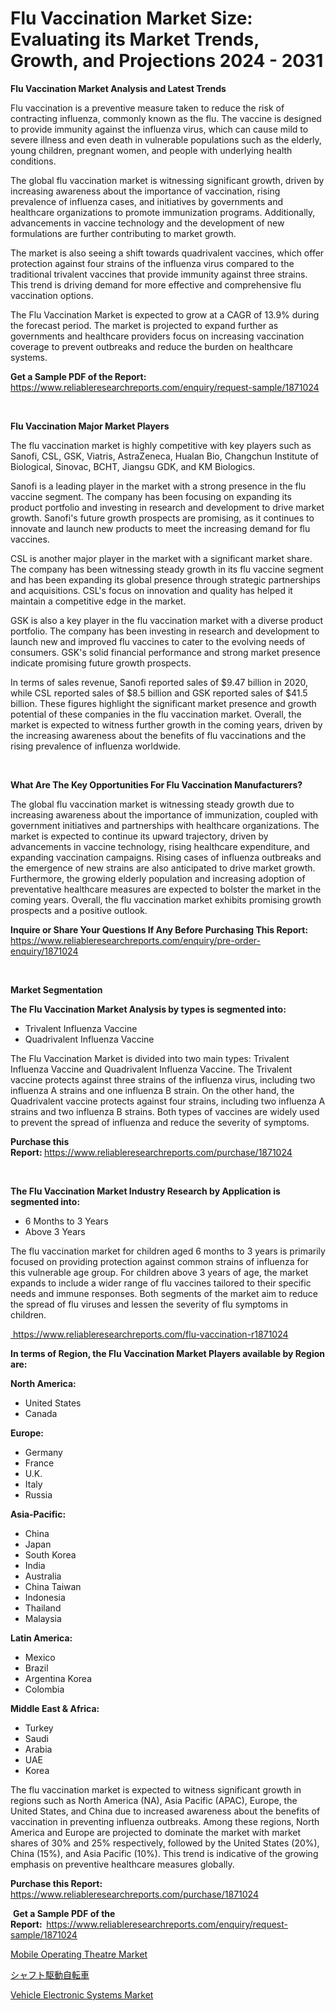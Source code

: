 <p><h1>Flu Vaccination Market Size: Evaluating its Market Trends, Growth, and Projections 2024 - 2031</h1></p><p><strong>Flu Vaccination Market Analysis and Latest Trends</strong></p>
<p><p>Flu vaccination is a preventive measure taken to reduce the risk of contracting influenza, commonly known as the flu. The vaccine is designed to provide immunity against the influenza virus, which can cause mild to severe illness and even death in vulnerable populations such as the elderly, young children, pregnant women, and people with underlying health conditions.</p><p>The global flu vaccination market is witnessing significant growth, driven by increasing awareness about the importance of vaccination, rising prevalence of influenza cases, and initiatives by governments and healthcare organizations to promote immunization programs. Additionally, advancements in vaccine technology and the development of new formulations are further contributing to market growth.</p><p>The market is also seeing a shift towards quadrivalent vaccines, which offer protection against four strains of the influenza virus compared to the traditional trivalent vaccines that provide immunity against three strains. This trend is driving demand for more effective and comprehensive flu vaccination options.</p><p>The Flu Vaccination Market is expected to grow at a CAGR of 13.9% during the forecast period. The market is projected to expand further as governments and healthcare providers focus on increasing vaccination coverage to prevent outbreaks and reduce the burden on healthcare systems.</p></p>
<p><strong>Get a Sample PDF of the Report:&nbsp;</strong> <a href="https://www.reliableresearchreports.com/enquiry/request-sample/1871024">https://www.reliableresearchreports.com/enquiry/request-sample/1871024</a></p>
<p>&nbsp;</p>
<p><strong>Flu Vaccination Major Market Players</strong></p>
<p><p>The flu vaccination market is highly competitive with key players such as Sanofi, CSL, GSK, Viatris, AstraZeneca, Hualan Bio, Changchun Institute of Biological, Sinovac, BCHT, Jiangsu GDK, and KM Biologics. </p><p>Sanofi is a leading player in the market with a strong presence in the flu vaccine segment. The company has been focusing on expanding its product portfolio and investing in research and development to drive market growth. Sanofi's future growth prospects are promising, as it continues to innovate and launch new products to meet the increasing demand for flu vaccines.</p><p>CSL is another major player in the market with a significant market share. The company has been witnessing steady growth in its flu vaccine segment and has been expanding its global presence through strategic partnerships and acquisitions. CSL's focus on innovation and quality has helped it maintain a competitive edge in the market.</p><p>GSK is also a key player in the flu vaccination market with a diverse product portfolio. The company has been investing in research and development to launch new and improved flu vaccines to cater to the evolving needs of consumers. GSK's solid financial performance and strong market presence indicate promising future growth prospects.</p><p>In terms of sales revenue, Sanofi reported sales of $9.47 billion in 2020, while CSL reported sales of $8.5 billion and GSK reported sales of $41.5 billion. These figures highlight the significant market presence and growth potential of these companies in the flu vaccination market. Overall, the market is expected to witness further growth in the coming years, driven by the increasing awareness about the benefits of flu vaccinations and the rising prevalence of influenza worldwide.</p></p>
<p>&nbsp;</p>
<p><strong>What Are The Key Opportunities For Flu Vaccination Manufacturers?</strong></p>
<p><p>The global flu vaccination market is witnessing steady growth due to increasing awareness about the importance of immunization, coupled with government initiatives and partnerships with healthcare organizations. The market is expected to continue its upward trajectory, driven by advancements in vaccine technology, rising healthcare expenditure, and expanding vaccination campaigns. Rising cases of influenza outbreaks and the emergence of new strains are also anticipated to drive market growth. Furthermore, the growing elderly population and increasing adoption of preventative healthcare measures are expected to bolster the market in the coming years. Overall, the flu vaccination market exhibits promising growth prospects and a positive outlook.</p></p>
<p><strong>Inquire or Share Your Questions If Any Before Purchasing This Report:</strong> <a href="https://www.reliableresearchreports.com/enquiry/pre-order-enquiry/1871024">https://www.reliableresearchreports.com/enquiry/pre-order-enquiry/1871024</a></p>
<p>&nbsp;</p>
<p><strong>Market Segmentation</strong></p>
<p><strong>The Flu Vaccination Market Analysis by types is segmented into:</strong></p>
<p><ul><li>Trivalent Influenza Vaccine</li><li>Quadrivalent Influenza Vaccine</li></ul></p>
<p><p>The Flu Vaccination Market is divided into two main types: Trivalent Influenza Vaccine and Quadrivalent Influenza Vaccine. The Trivalent vaccine protects against three strains of the influenza virus, including two influenza A strains and one influenza B strain. On the other hand, the Quadrivalent vaccine protects against four strains, including two influenza A strains and two influenza B strains. Both types of vaccines are widely used to prevent the spread of influenza and reduce the severity of symptoms.</p></p>
<p><strong>Purchase this Report:&nbsp;</strong><a href="https://www.reliableresearchreports.com/purchase/1871024">https://www.reliableresearchreports.com/purchase/1871024</a></p>
<p>&nbsp;</p>
<p><strong>The Flu Vaccination Market Industry Research by Application is segmented into:</strong></p>
<p><ul><li>6 Months to 3 Years</li><li>Above 3 Years</li></ul></p>
<p><p>The flu vaccination market for children aged 6 months to 3 years is primarily focused on providing protection against common strains of influenza for this vulnerable age group. For children above 3 years of age, the market expands to include a wider range of flu vaccines tailored to their specific needs and immune responses. Both segments of the market aim to reduce the spread of flu viruses and lessen the severity of flu symptoms in children.</p></p>
<p><a href="https://www.reliableresearchreports.com/flu-vaccination-r1871024">&nbsp;https://www.reliableresearchreports.com/flu-vaccination-r1871024</a></p>
<p><strong>In terms of Region, the Flu Vaccination Market Players available by Region are:</strong></p>
<p>
    <p> <strong> North America: </strong>
        <ul>
            <li>United States</li>
            <li>Canada</li>
        </ul>
        </p> 
    <p> <strong> Europe: </strong>
        <ul>
            <li>Germany</li>
            <li>France</li>
            <li>U.K.</li>
            <li>Italy</li>
            <li>Russia</li>
        </ul>
        </p> 
    <p> <strong> Asia-Pacific: </strong>
        <ul>
            <li>China</li>
            <li>Japan</li>
            <li>South Korea</li>
            <li>India</li>
            <li>Australia</li>
            <li>China Taiwan</li>
            <li>Indonesia</li>
            <li>Thailand</li>
            <li>Malaysia</li>
        </ul>
        </p> 
    <p> <strong> Latin America: </strong>
        <ul>
            <li>Mexico</li>
            <li>Brazil</li>
            <li>Argentina Korea</li>
            <li>Colombia</li>
        </ul>
        </p> 
    <p> <strong> Middle East & Africa: </strong>
        <ul>
            <li>Turkey</li>
            <li>Saudi</li>
            <li>Arabia</li>
            <li>UAE</li>
            <li>Korea</li>
        </ul>
    </p>
    </p>
<p><p>The flu vaccination market is expected to witness significant growth in regions such as North America (NA), Asia Pacific (APAC), Europe, the United States, and China due to increased awareness about the benefits of vaccination in preventing influenza outbreaks. Among these regions, North America and Europe are projected to dominate the market with market shares of 30% and 25% respectively, followed by the United States (20%), China (15%), and Asia Pacific (10%). This trend is indicative of the growing emphasis on preventive healthcare measures globally.</p></p>
<p><strong>Purchase this Report: </strong><a href="https://www.reliableresearchreports.com/purchase/1871024">https://www.reliableresearchreports.com/purchase/1871024</a></p>
<p>&nbsp;<strong>Get a Sample PDF of the Report:&nbsp;&nbsp;</strong><a href="https://www.reliableresearchreports.com/enquiry/request-sample/1871024">https://www.reliableresearchreports.com/enquiry/request-sample/1871024</a></p>
<p><strong></strong></p>
<p><p><a href="https://github.com/airdrophunter675/Market-Research-Report-List-1/blob/main/mobile-operating-theatre-market.md">Mobile Operating Theatre Market</a></p><p><a href="https://github.com/CarlieShields/Market-Research-Report-List-2/blob/main/4700801178859.md">シャフト駆動自転車</a></p><p><a href="https://github.com/ayamsauke86/Market-Research-Report-List-1/blob/main/vehicle-electronic-systems-market.md">Vehicle Electronic Systems Market</a></p></p>